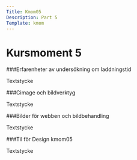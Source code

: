 ```yaml
---
Title: Kmom05
Description: Part 5
Template: kmom
---
```


Kursmoment 5
===================

###Erfarenheter av undersökning om laddningstid

Textstycke

###Cimage och bildverktyg

Textstycke

###Bilder för webben och bildbehandling

Textstycke

###Til för Design kmom05

Textstycke
